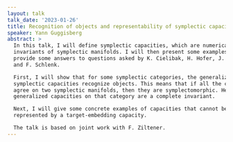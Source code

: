```yaml
---
layout: talk
talk_date: '2023-01-26'
title: Recognition of objects and representability of symplectic capacities
speaker: Yann Guggisberg
abstract: >
  In this talk, I will define symplectic capacities, which are numerical
  invariants of symplectic manifolds. I will then present some examples, and
  provide some answers to questions asked by K. Cielibak, H. Hofer, J. Latschev,
  and F. Schlenk.

  First, I will show that for some symplectic categories, the generalized
  symplectic capacities recognize objects. This means that if all the capacities
  agree on two symplectic manifolds, then they are symplectomorphic. Hence, the
  generalized capacities on that category are a complete invariant.

  Next, I will give some concrete examples of capacities that cannot be
  represented by a target-embedding capacity.

  The talk is based on joint work with F. Ziltener.
---
```

